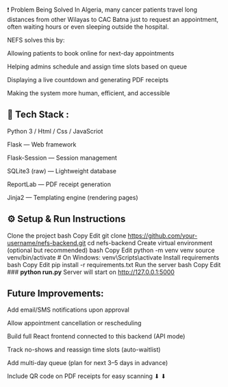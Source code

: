 ❗ Problem Being Solved In Algeria, many cancer patients travel long distances from other Wilayas to CAC Batna just to request an appointment, often waiting hours or even sleeping outside the hospital.

NEFS solves this by:

Allowing patients to book online for next-day appointments

Helping admins schedule and assign time slots based on queue

Displaying a live countdown and generating PDF receipts

Making the system more human, efficient, and accessible

## 🧪 Tech Stack :
Python 3 /
Html / Css / JavaScriot

Flask — Web framework

Flask-Session — Session management

SQLite3 (raw) — Lightweight database

ReportLab — PDF receipt generation

Jinja2 — Templating engine (rendering pages)

## ⚙️ Setup & Run Instructions

Clone the project bash Copy Edit git clone https://github.com/your-username/nefs-backend.git cd nefs-backend
Create virtual environment (optional but recommended) bash Copy Edit python -m venv venv source venv/bin/activate # On Windows: venv\Scripts\activate
Install requirements bash Copy Edit pip install -r requirements.txt
Run the server bash Copy Edit ### **python run.py** Server will start on http://127.0.0.1:5000

## Future Improvements:

Add email/SMS notifications upon approval

Allow appointment cancellation or rescheduling

Build full React frontend connected to this backend (API mode)

Track no-shows and reassign time slots (auto-waitlist)

Add multi-day queue (plan for next 3–5 days in advance)

Include QR code on PDF receipts for easy scanning ⬇
⬇
